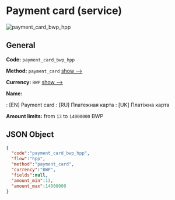 
# Payment card (service) 
![payment_card_bwp_hpp](https://static.openfintech.io/payment_methods/payment_card_bwp_hpp/logo.svg?w=400&c=v0.59.26#w200)  

## General 
 
**Code:** `payment_card_bwp_hpp` 
 
**Method:** `payment_card` 
 [show -->](/payment-methods/payment_card/) 
 
**Currency:** `BWP` [show -->](/currencies/BWP/) 
 
**Name:** 
 
:	[EN] Payment card 
:	[RU] Платежная карта 
:	[UK] Платіжна карта 
 
**Amount limits:** from `13` to `14000000` BWP 

## JSON Object 

```json
{
  "code":"payment_card_bwp_hpp",
  "flow":"hpp",
  "method":"payment_card",
  "currency":"BWP",
  "fields":null,
  "amount_min":13,
  "amount_max":14000000
}
```  
